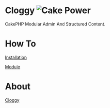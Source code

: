 Cloggy ![Cake Power](https://raw.github.com/cakephp/cakephp/master/lib/Cake/Console/Templates/skel/webroot/img/cake.power.gif)
====

CakePHP Modular Admin And Structured Content.

How To
====

[Installation](https://github.com/hiraq/Cloggy/wiki/Installations)

[Module](https://github.com/hiraq/Cloggy/wiki/Module)


About
====

[Cloggy](http://hiraq.github.com/Cloggy/)
